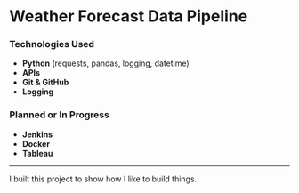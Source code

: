 # Weather Forecast Data Pipeline 

###  Technologies Used

- **Python** (requests, pandas, logging, datetime)
- **APIs** 
- **Git & GitHub**
- **Logging**

###  Planned or In Progress

- **Jenkins**
- **Docker**
- **Tableau** 

---

I built this project to show how I like to build things.